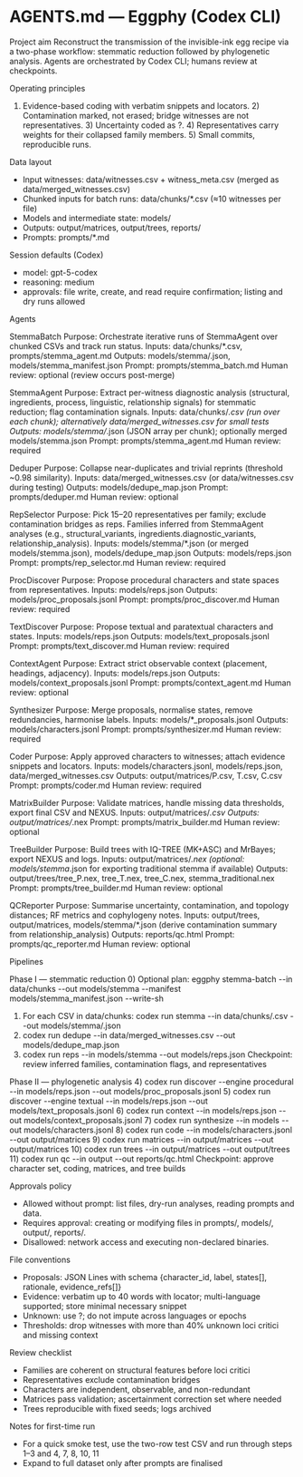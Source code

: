 # AGENTS.md — Eggphy (Codex CLI)

Project aim
Reconstruct the transmission of the invisible-ink egg recipe via a two-phase workflow: stemmatic reduction followed by phylogenetic analysis. Agents are orchestrated by Codex CLI; humans review at checkpoints.

Operating principles
1) Evidence-based coding with verbatim snippets and locators. 2) Contamination marked, not erased; bridge witnesses are not representatives. 3) Uncertainty coded as ?. 4) Representatives carry weights for their collapsed family members. 5) Small commits, reproducible runs.

Data layout
- Input witnesses: data/witnesses.csv + witness_meta.csv (merged as data/merged_witnesses.csv)
- Chunked inputs for batch runs: data/chunks/*.csv (≈10 witnesses per file)
- Models and intermediate state: models/
- Outputs: output/matrices, output/trees, reports/
- Prompts: prompts/*.md

Session defaults (Codex)
- model: gpt-5-codex
- reasoning: medium
- approvals: file write, create, and read require confirmation; listing and dry runs allowed

Agents

StemmaBatch
Purpose: Orchestrate iterative runs of StemmaAgent over chunked CSVs and track run status.
Inputs: data/chunks/*.csv, prompts/stemma_agent.md
Outputs: models/stemma/<chunk>.json, models/stemma_manifest.json
Prompt: prompts/stemma_batch.md
Human review: optional (review occurs post-merge)

StemmaAgent
Purpose: Extract per-witness diagnostic analysis (structural, ingredients, process, linguistic, relationship signals) for stemmatic reduction; flag contamination signals.
Inputs: data/chunks/*.csv (run over each chunk); alternatively data/merged_witnesses.csv for small tests
Outputs: models/stemma/*.json (JSON array per chunk); optionally merged models/stemma.json
Prompt: prompts/stemma_agent.md
Human review: required

Deduper
Purpose: Collapse near-duplicates and trivial reprints (threshold ~0.98 similarity).
Inputs: data/merged_witnesses.csv (or data/witnesses.csv during testing)
Outputs: models/dedupe_map.json
Prompt: prompts/deduper.md
Human review: optional

RepSelector
Purpose: Pick 15–20 representatives per family; exclude contamination bridges as reps. Families inferred from StemmaAgent analyses (e.g., structural_variants, ingredients.diagnostic_variants, relationship_analysis).
Inputs: models/stemma/*.json (or merged models/stemma.json), models/dedupe_map.json
Outputs: models/reps.json
Prompt: prompts/rep_selector.md
Human review: required

ProcDiscover
Purpose: Propose procedural characters and state spaces from representatives.
Inputs: models/reps.json
Outputs: models/proc_proposals.jsonl
Prompt: prompts/proc_discover.md
Human review: required

TextDiscover
Purpose: Propose textual and paratextual characters and states.
Inputs: models/reps.json
Outputs: models/text_proposals.jsonl
Prompt: prompts/text_discover.md
Human review: required

ContextAgent
Purpose: Extract strict observable context (placement, headings, adjacency).
Inputs: models/reps.json
Outputs: models/context_proposals.jsonl
Prompt: prompts/context_agent.md
Human review: optional

Synthesizer
Purpose: Merge proposals, normalise states, remove redundancies, harmonise labels.
Inputs: models/*_proposals.jsonl
Outputs: models/characters.jsonl
Prompt: prompts/synthesizer.md
Human review: required

Coder
Purpose: Apply approved characters to witnesses; attach evidence snippets and locators.
Inputs: models/characters.jsonl, models/reps.json, data/merged_witnesses.csv
Outputs: output/matrices/P.csv, T.csv, C.csv
Prompt: prompts/coder.md
Human review: required

MatrixBuilder
Purpose: Validate matrices, handle missing data thresholds, export final CSV and NEXUS.
Inputs: output/matrices/*.csv
Outputs: output/matrices/*.nex
Prompt: prompts/matrix_builder.md
Human review: optional

TreeBuilder
Purpose: Build trees with IQ-TREE (MK+ASC) and MrBayes; export NEXUS and logs.
Inputs: output/matrices/*.nex (optional: models/stemma*.json for exporting traditional stemma if available)
Outputs: output/trees/tree_P.nex, tree_T.nex, tree_C.nex, stemma_traditional.nex
Prompt: prompts/tree_builder.md
Human review: optional

QCReporter
Purpose: Summarise uncertainty, contamination, and topology distances; RF metrics and cophylogeny notes.
Inputs: output/trees, output/matrices, models/stemma/*.json (derive contamination summary from relationship_analysis)
Outputs: reports/qc.html
Prompt: prompts/qc_reporter.md
Human review: optional

Pipelines

Phase I — stemmatic reduction
0) Optional plan: eggphy stemma-batch --in data/chunks --out models/stemma --manifest models/stemma_manifest.json --write-sh
1) For each CSV in data/chunks: codex run stemma --in data/chunks/<file>.csv --out models/stemma/<file>.json
2) codex run dedupe --in data/merged_witnesses.csv --out models/dedupe_map.json
3) codex run reps --in models/stemma --out models/reps.json
Checkpoint: review inferred families, contamination flags, and representatives

Phase II — phylogenetic analysis
4) codex run discover --engine procedural --in models/reps.json --out models/proc_proposals.jsonl
5) codex run discover --engine textual --in models/reps.json --out models/text_proposals.jsonl
6) codex run context --in models/reps.json --out models/context_proposals.jsonl
7) codex run synthesize --in models --out models/characters.jsonl
8) codex run code --in models/characters.jsonl --out output/matrices
9) codex run matrices --in output/matrices --out output/matrices
10) codex run trees --in output/matrices --out output/trees
11) codex run qc --in output --out reports/qc.html
Checkpoint: approve character set, coding, matrices, and tree builds

Approvals policy
- Allowed without prompt: list files, dry-run analyses, reading prompts and data.
- Requires approval: creating or modifying files in prompts/, models/, output/, reports/.
- Disallowed: network access and executing non-declared binaries.

File conventions
- Proposals: JSON Lines with schema {character_id, label, states[], rationale, evidence_refs[]}
- Evidence: verbatim up to 40 words with locator; multi-language supported; store minimal necessary snippet
- Unknown: use ?; do not impute across languages or epochs
- Thresholds: drop witnesses with more than 40% unknown loci critici and missing context

Review checklist
- Families are coherent on structural features before loci critici
- Representatives exclude contamination bridges
- Characters are independent, observable, and non-redundant
- Matrices pass validation; ascertainment correction set where needed
- Trees reproducible with fixed seeds; logs archived

Notes for first-time run
- For a quick smoke test, use the two-row test CSV and run through steps 1–3 and 4, 7, 8, 10, 11
- Expand to full dataset only after prompts are finalised
